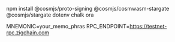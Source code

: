 npm install @cosmjs/proto-signing @cosmjs/cosmwasm-stargate @cosmjs/stargate dotenv chalk ora 

MNEMONIC=your_memo_phras 
RPC_ENDPOINT=https://testnet-rpc.zigchain.com
